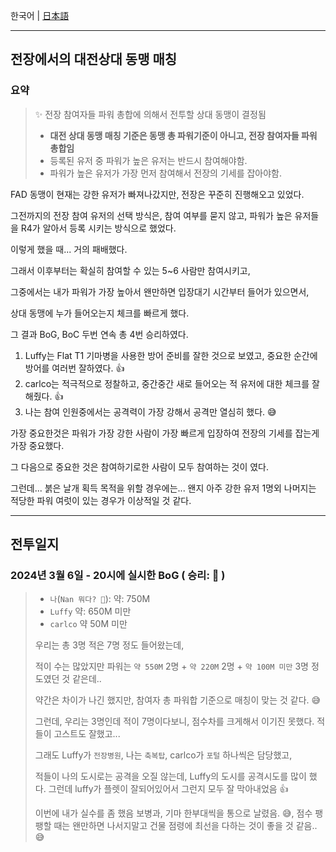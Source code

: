 한국어 | [日本語](001_PvP_Alliance_Matching_Rules_on_the_Battlegrounds__jp.md)

---

## 전장에서의 대전상대 동맹 매칭

### 요약

> ✨ 전장 참여자들 파워 총합에 의해서 전투할 상대 동맹이 결정됨
>
> * **대전 상대 동맹 매칭 기준은 동맹 총 파워기준이 아니고,  전장 참여자들 파워 총합임**
> * 등록된 유저 중 파워가 높은 유저는 반드시 참여해야함.
> * 파워가 높은 유저가 가장 먼저 참여해서 전장의 기세를 잡아야함.



FAD 동맹이 현재는 강한 유저가 빠져나갔지만, 전장은 꾸준히 진행해오고 있었다.

그전까지의 전장 참여 유저의 선택 방식은, 참여 여부를 묻지 않고,  파워가 높은 유저들을 R4가 알아서 등록 시키는 방식으로 했었다.

이렇게 했을 때... 거의 패배했다. 



그래서 이후부터는 확실히 참여할 수 있는  5~6 사람만 참여시키고,

그중에서는 내가 파워가 가장 높아서 왠만하면 입장대기 시간부터 들어가 있으면서,

상대 동맹에 누가 들어오는지 체크를 빠르게 했다.



그 결과 BoG, BoC 두번 연속 총 4번 승리하였다.

1. Luffy는 Flat T1 기마병을 사용한 방어 준비를 잘한 것으로 보였고, 중요한 순간에 방어를 여러번 잘하였다. 👍
2. carlco는 적극적으로 정찰하고, 중간중간 새로 들어오는 적 유저에 대한 체크를 잘해줬다. 👍
3. 나는 참여 인원중에서는 공격력이 가장 강해서 공격만 열심히 했다. 😅





가장 중요한것은 파워가 가장 강한 사람이 가장 빠르게 입장하여 전장의 기세를 잡는게 가장 중요했다.

그 다음으로 중요한 것은 참여하기로한 사람이 모두 참여하는 것이 였다.

그런데... 붉은 날개 획득 목적을 위할 경우에는...
왠지 아주 강한 유저 1명외 나머지는 적당한 파워 여럿이 있는 경우가 이상적일 것 같다.



---

## 전투일지

### 2024년 3월 6일 -  20시에 실시한 BoG ( 승리: 🎊 )

> * `나`(`Nan 뭐다? 🤣`): 약: 750M 
> *  `Luffy` 약: 650M 미만
> * `carlco` 약 50M 미만
>
> 우리는 총 3명 적은 7명 정도 들어왔는데, 
>
> 적이 수는 많았지만 파워는 `약 550M`  2명  + `약 220M` 2명 + `약 100M 미만`  3명 정도였던 것 같은데..
>
> 약간은 차이가 나긴 했지만,  참여자 총 파워합 기준으로 매칭이 맞는 것 같다. 😅
>
> 그런데, 우리는 3명인데 적이 7명이다보니, 점수차를 크게해서 이기진 못했다. 적들이 고스트도 잘했고...
>
> 그래도 Luffy가 `전장병원`, 나는 `축복탑`, carlco가 `포털` 하나씩은 담당했고,
>
> 적들이 나의 도시로는 공격을 오질 않는데, Luffy의 도시를 공격시도를 많이 했다.  그런데 luffy가 플렛이 잘되어있어서 그런지 모두 잘 막아내었음 👍
>
> 이번에 내가 실수를 좀 했음 보병과, 기마 한부대씩을 통으로 날렸음. 😅, 점수 팽팽할 때는 왠만하면 나서지말고 건물 점령에 최선을 다하는 것이 좋을 것 같음..😅





